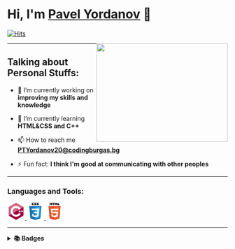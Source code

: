 # Hi, I'm [Pavel Yordanov](https://github.com/PTYordanov20/) 👋

[![Hits](https://hits.seeyoufarm.com/api/count/incr/badge.svg?url=https%3A%2F%2Fgithub.com%2FPTYordanov20&count_bg=%2379C83D&title_bg=%23BA3B3B&icon=xsplit.svg&icon_color=%23E7E7E7&title=Visitors&edge_flat=true)](https://hits.seeyoufarm.com)

<img align="right" height="225" width="300" alt="" src="https://hipstergif.files.wordpress.com/2011/11/tumblr.gif" />
<hr>


## Talking about Personal Stuffs:

 - 🔭 I’m currently working on **improving my skills and knowledge**

- 🌱 I’m currently learning **HTML&CSS and C++**

- 📫 How to reach me **PTYordanov20@codingburgas.bg**

- ⚡ Fun fact: **I think I'm good at communicating with other peoples**

<hr>

<h3 align="left">Languages and Tools:</h3>
<p align="left"> <a href="https://www.w3schools.com/cpp/" target="_blank"> <img src="https://raw.githubusercontent.com/devicons/devicon/master/icons/cplusplus/cplusplus-original.svg" alt="cplusplus" width="40" height="40"/> </a> <a href="https://www.w3schools.com/css/" target="_blank"> <img src="https://raw.githubusercontent.com/devicons/devicon/master/icons/css3/css3-original-wordmark.svg" alt="css3" width="40" height="40"/> </a> <a href="https://www.w3.org/html/" target="_blank"> <img src="https://raw.githubusercontent.com/devicons/devicon/master/icons/html5/html5-original-wordmark.svg" alt="html5" width="40" height="40"/> </a> </p>

<hr>

<details style = "display: inline;">
  <summary><b>📚 Badges</b></summary>
  
  <a href ="https://www.credly.com/earner/earned/badge/9a65efd0-0259-4161-9a0b-061390596cb1"><img align="left" alt="HTML&CSS" width="200px" src="https://images.credly.com/size/680x680/images/241488f4-9110-41aa-804e-51a8f8ba430d/MTA-Introduction_to_Programming_Using_HTML_and_CSS-600x600.png" ></a>
 <a href ="https://www.credly.com/earner/earned/badge/88a74a3a-6bcc-4c24-aef9-b5d067021fbb"><img align="left" alt="Word Office 2016" width="200px" src="https://images.credly.com/size/680x680/images/fd092703-61db-4e9f-9c7c-2211d44ca87d/MOS_Word.png" ></a>
</details>  
